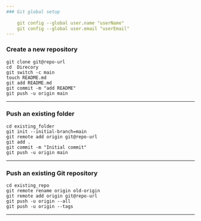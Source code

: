 ```yaml
---
### Git global setup
    
    git config --global user.name "userName"
    git config --global user.email "userEmail"
---
```

### Create a new repository
    
    git clone git@repo-url
    cd  Direcory 
    git switch -c main
    touch README.md
    git add README.md
    git commit -m "add README"
    git push -u origin main
---
### Push an existing folder

    cd existing_folder
    git init --initial-branch=main
    git remote add origin git@repo-url
    git add .
    git commit -m "Initial commit"
    git push -u origin main
---
### Push an existing Git repository
    
    cd existing_repo
    git remote rename origin old-origin
    git remote add origin git@repo-url
    git push -u origin --all
    git push -u origin --tags
---
